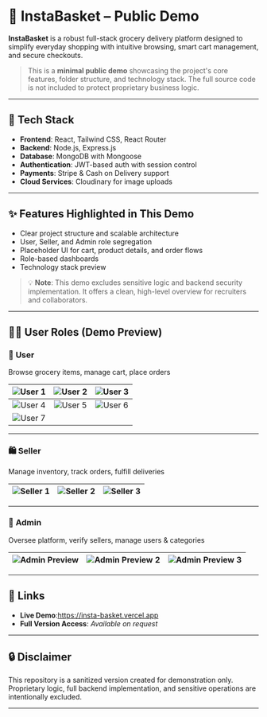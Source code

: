 # 🛒 InstaBasket – Public Demo

**InstaBasket** is a robust full-stack grocery delivery platform designed to simplify everyday shopping with intuitive browsing, smart cart management, and secure checkouts.

> This is a **minimal public demo** showcasing the project's core features, folder structure, and technology stack. The full source code is not included to protect proprietary business logic.

---

## 🔧 Tech Stack

- **Frontend**: React, Tailwind CSS, React Router
- **Backend**: Node.js, Express.js
- **Database**: MongoDB with Mongoose
- **Authentication**: JWT-based auth with session control
- **Payments**: Stripe & Cash on Delivery support
- **Cloud Services**: Cloudinary for image uploads

---

## ✨ Features Highlighted in This Demo

- Clear project structure and scalable architecture
- User, Seller, and Admin role segregation
- Placeholder UI for cart, product details, and order flows
- Role-based dashboards
- Technology stack preview

> 💡 **Note**: This demo excludes sensitive logic and backend security implementation. It offers a clean, high-level overview for recruiters and collaborators.

---

## 🧑‍💼 User Roles (Demo Preview)

### 👤 **User**
Browse grocery items, manage cart, place orders

| ![User 1](https://github.com/user-attachments/assets/76e891bf-bbd5-4d3b-98a4-fb97ef6ed24b) | ![User 2](https://github.com/user-attachments/assets/46c044b3-28e5-4ef3-9d9a-fa922a8756d6) | ![User 3](https://github.com/user-attachments/assets/f030a1c8-3b86-4561-aab9-c99b6d4d25ae) |
|:--:|:--:|:--:|
| ![User 4](https://github.com/user-attachments/assets/16e802ba-ee3d-45c7-be69-75ee97eb1a11) | ![User 5](https://github.com/user-attachments/assets/006843f5-f1b6-41e0-b658-95e034339c4e) | ![User 6](https://github.com/user-attachments/assets/972a12cf-0e12-4455-a7cf-d2d77257af42) |
| ![User 7](https://github.com/user-attachments/assets/0128aaa6-d895-450c-aa62-403cc9b4da83) | | |

---

### 🛍️ **Seller**
Manage inventory, track orders, fulfill deliveries

| ![Seller 1](https://github.com/user-attachments/assets/db22c719-a6f3-426a-82e9-fef2ef843475) | ![Seller 2](https://github.com/user-attachments/assets/1e8d67bc-b8c6-446b-b216-e83b09b5be6a) | ![Seller 3](https://github.com/user-attachments/assets/da1ba101-d74c-4b84-9b57-b1e65526d5c9) |
|:--:|:--:|:--:|

---

### 🔐 **Admin**
Oversee platform, verify sellers, manage users & categories

| ![Admin Preview](https://github.com/user-attachments/assets/your-admin-screenshot-id-here) | ![Admin Preview 2](https://github.com/user-attachments/assets/your-second-admin-screenshot-id-here) | ![Admin Preview 3](https://github.com/user-attachments/assets/your-third-admin-screenshot-id-here) |
|:--:|:--:|:--:|


---

## 🔗 Links

- **Live Demo**:https://insta-basket.vercel.app
- **Full Version Access**: *Available on request*

---

## 🔒 Disclaimer

This repository is a sanitized version created for demonstration only. Proprietary logic, full backend implementation, and sensitive operations are intentionally excluded.

---

